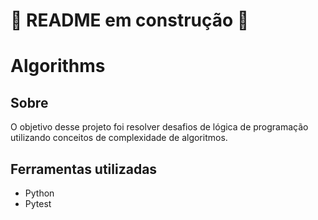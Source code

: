 # 🚧 README em construção 🚧

# Algorithms

## Sobre

O objetivo desse projeto foi resolver desafios de lógica de programação utilizando conceitos de complexidade de algoritmos.<br>

## Ferramentas utilizadas

* Python
* Pytest
